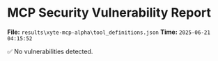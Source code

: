 # MCP Security Vulnerability Report
**File:** `results\xyte-mcp-alpha\tool_definitions.json`
**Time:** `2025-06-21 04:15:52`

✅ No vulnerabilities detected.